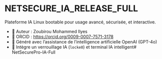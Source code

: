 # NETSECURE_IA_RELEASE_FULL

Plateforme IA Linux bootable pour usage avancé, sécurisée, et interactive.

- 👤 Auteur : Zoubirou Mohammed Ilyes  
- 🔗 ORCID : https://orcid.org/0009-0007-7571-3178  
- 🧠 Généré avec l’assistance de l’intelligence artificielle OpenAI (GPT-4o)  
- 🔐 Intègre un verrouillage IA (`locke0`) et terminal IA intelligent# NetSecurePro-IA-Full
